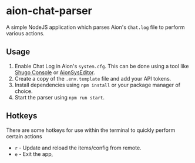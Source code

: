 # aion-chat-parser
A simple NodeJS application which parses Aion's `Chat.log` file to perform various actions.

## Usage
1. Enable Chat Log in Aion's `system.cfg`. This can be done using a tool like [Shugo Console](https://www.aionclass.com/information/3337) or [AionSysEditor](https://rainy.ws/category/apps/sysconfigeditor/).
3. Create a copy of the `.env.template` file and add your API tokens.
4. Install dependencies using `npm install` or your package manager of choice.
5. Start the parser using `npm run start`.

## Hotkeys
There are some hotkeys for use within the terminal to quickly perform certain actions
- `r` - Update and reload the items/config from remote.
- `e` - Exit the app,
